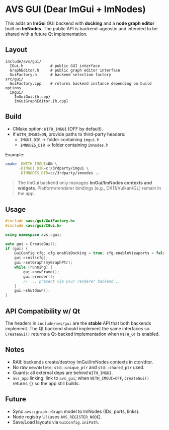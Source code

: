 # AVS GUI (Dear ImGui + ImNodes)

This adds an **ImGui** GUI backend with **docking** and a **node graph editor** built on **ImNodes**. The public API is backend-agnostic and intended to be shared with a future Qt implementation.

## Layout
```
include/avs/gui/
  IGui.h            # public GUI interface
  GraphEditor.h     # public graph editor interface
  GuiFactory.h      # backend selection factory
src/gui/
  GuiFactory.cpp    # returns backend instance depending on build options
  imgui/
    ImGuiGui.{h,cpp}
    ImGuiGraphEditor.{h,cpp}
```

## Build
- CMake option: `WITH_IMGUI` (OFF by default).
- If `WITH_IMGUI=ON`, provide paths to third-party headers:
  - `IMGUI_DIR` → folder containing `imgui.h`
  - `IMNODES_DIR` → folder containing `imnodes.h`

Example:
```bash
cmake -DWITH_IMGUI=ON \
      -DIMGUI_DIR=c:/3rdparty/imgui \
      -DIMNODES_DIR=c:/3rdparty/imnodes ..
```

> The ImGui backend only manages **ImGui/ImNodes contexts and widgets**. Platform/renderer bindings (e.g., DX11/Vulkan/GL) remain in the app.

## Usage
```cpp
#include <avs/gui/GuiFactory.h>
#include <avs/gui/IGui.h>

using namespace avs::gui;

auto gui = CreateGui();
if (gui) {
    GuiConfig cfg; cfg.enableDocking = true; cfg.enableViewports = false;
    gui->init(cfg);
    gui->setGraph(myGraphPtr);
    while (running) {
        gui->newFrame();
        gui->render();
        // ... present via your renderer backend ...
    }
    gui->shutdown();
}
```

## API Compatibility w/ Qt
The headers in `include/avs/gui` are the **stable** API that both backends implement. The Qt backend should implement the same interfaces so `CreateGui()` returns a Qt-backed implementation when `WITH_QT` is enabled.

## Notes
- RAII: backends create/destroy ImGui/ImNodes contexts in ctor/dtor.
- No raw `new/delete`; `std::unique_ptr` and `std::shared_ptr` used.
- Guards: all external deps are behind `WITH_IMGUI`.
- `avs_app` linking: link to `avs_gui`; when `WITH_IMGUI=OFF`, `CreateGui()` returns `{}` so the app still builds.

## Future
- Sync `avs::graph::Graph` model to ImNodes (IDs, ports, links).
- Node registry UI (uses `AVS_REGISTER_NODE`).
- Save/Load layouts via `GuiConfig.iniPath`.
```
